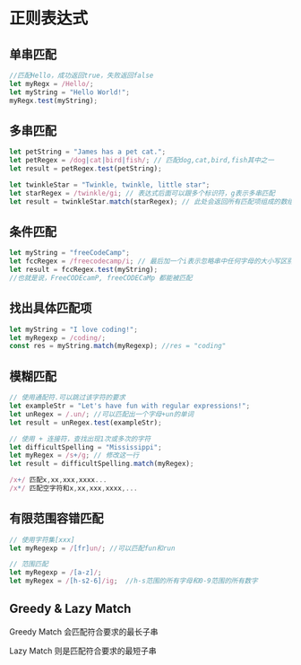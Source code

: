 # 正则表达式

## 单串匹配

```jsx
//匹配Hello，成功返回true，失败返回false
let myRegx = /Hello/;
let myString = "Hello World!";
myRegx.test(myString);
```

## 多串匹配

```jsx
let petString = "James has a pet cat.";
let petRegex = /dog|cat|bird|fish/; // 匹配dog,cat,bird,fish其中之一
let result = petRegex.test(petString);

let twinkleStar = "Twinkle, twinkle, little star";
let starRegex = /twinkle/gi; // 表达式后面可以跟多个标识符，g表示多串匹配
let result = twinkleStar.match(starRegex); // 此处会返回所有匹配项组成的数组
```

## 条件匹配

```jsx
let myString = "freeCodeCamp";
let fccRegex = /freecodecamp/i; // 最后加一个i表示忽略串中任何字母的大小写区别
let result = fccRegex.test(myString);
//也就是说，FreeCODEcamP, freeCODECaMp 都能被匹配
```

## 找出具体匹配项

```jsx
let myString = "I love coding!";
let myRegexp = /coding/;
const res = myString.match(myRegexp); //res = "coding"
```

## 模糊匹配

```jsx
// 使用通配符.可以跳过该字符的要求
let exampleStr = "Let's have fun with regular expressions!";
let unRegex = /.un/; //可以匹配出一个字母+un的单词
let result = unRegex.test(exampleStr);

// 使用 + 连接符，查找出现1次或多次的字符
let difficultSpelling = "Mississippi";
let myRegex = /s+/g; // 修改这一行
let result = difficultSpelling.match(myRegex);

/x+/ 匹配x,xx,xxx,xxxx...
/x*/ 匹配空字符和x,xx,xxx,xxxx,...
```

## 有限范围容错匹配

```jsx
// 使用字符集[xxx]
let myRegexp = /[fr]un/; //可以匹配fun和run

// 范围匹配
let myRegexp = /[a-z]/;
let myRegex = /[h-s2-6]/ig;  //h-s范围的所有字母和0-9范围的所有数字
```

## Greedy & Lazy Match

Greedy Match 会匹配符合要求的最长子串

Lazy Match 则是匹配符合要求的最短子串